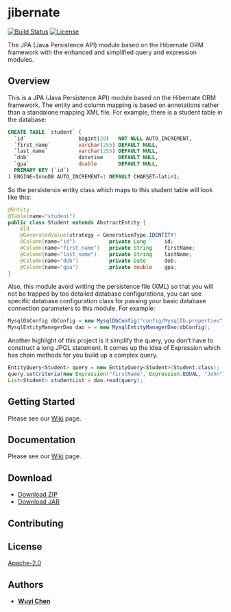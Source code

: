 # jibernate
[![Build Status](https://travis-ci.org/wuyichen24/jibernate.svg?branch=master)](https://travis-ci.org/wuyichen24/jibernate)
[![License](https://img.shields.io/badge/License-Apache%202.0-green.svg)](https://opensource.org/licenses/Apache-2.0) 

The JPA (Java Persistence API) module based on the Hibernate ORM framework with the enhanced and simplified query and expression modules.

## Overview
This is a JPA (Java Persistence API) module based on the Hibernate ORM framework. The entity and column mapping is based on annotations rather than a standalone mapping XML file. For example, there is a student table in the database:
```sql
CREATE TABLE `student` (
  `id`                 bigint(20)   NOT NULL AUTO_INCREMENT,
  `first_name`         varchar(255) DEFAULT NULL,
  `last_name`          varchar(255) DEFAULT NULL,
  `dob`                datetime     DEFAULT NULL,
  `gpa`                double       DEFAULT NULL,
  PRIMARY KEY (`id`)
) ENGINE=InnoDB AUTO_INCREMENT=1 DEFAULT CHARSET=latin1;
```

So the persistence entity class which maps to this student table will look like this:
```java
@Entity
@Table(name="student")
public class Student extends AbstractEntity {
    @Id
    @GeneratedValue(strategy = GenerationType.IDENTITY)
    @Column(name="id")           private Long      id;
    @Column(name="first_name")   private String    firstName;
    @Column(name="last_name")    private String    lastName;
    @Column(name="dob")          private Date      dob;
    @Column(name="gpa")          private double    gpa;
}
```

Also, this module avoid writing the persistence file (XML) so that you will not be trapped by too detailed database configurations, you can use specific database configuration class for passing your basic database connection parameters to this module. For example:
```java
MysqlDbConfig dbConfig = new MysqlDbConfig("config/MysqlDb.properties").initialize();
MysqlEntityManagerDao dao = = new MysqlEntityManagerDao(dbConfig);
```

Another highlight of this project is it simplify the query, you don’t have to construct a long JPQL statement. It comes up the idea of Expression which has chain methods for you build up a complex query.
```java
EntityQuery<Student> query = new EntityQuery<Student>(Student.class);
query.setCriteria(new Expression("firstName", Expression.EQUAL, "John"));
List<Student> studentList = dao.read(query);
```

## Getting Started
Please see our [Wiki](https://github.com/wuyichen24/jibernate/wiki/Getting-Started) page.

## Documentation
Please see our [Wiki](https://github.com/wuyichen24/jibernate/wiki) page.

## Download
- [Download ZIP](https://github.com/wuyichen24/jibernate/archive/master.zip)
- [Download JAR](https://github.com/wuyichen24/jibernate/releases/download/v1.0/jibernate-1.0.jar)

## Contributing

## License
[Apache-2.0](https://opensource.org/licenses/Apache-2.0)

## Authors
- **[Wuyi Chen](https://www.linkedin.com/in/wuyichen24/)**
